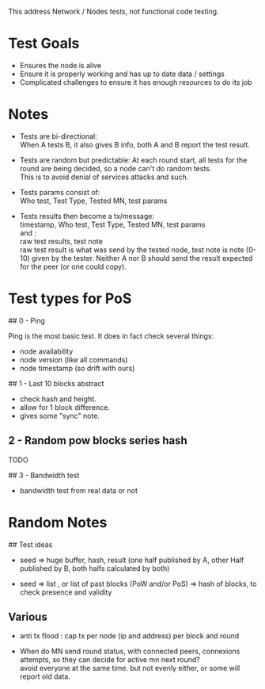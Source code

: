 This address Network / Nodes tests, not functional code testing.

# Test Goals

* Ensures the node is alive
* Ensure it is properly working and has up to date data / settings
* Complicated challenges to ensure it has enough resources to do its job

# Notes 

* Tests are bi-directional:  
  When A tests B, it also gives B info, both A and B report the test result.
  
* Tests are random but predictable:
  At each round start, all tests for the round are being decided, so a node can't do random tests.   
  This is to avoid denial of services attacks and such. 
  
* Tests params consist of:  
  Who test, Test Type, Tested MN, test params
  
* Tests results then become a tx/message:  
  timestamp, Who test, Test Type, Tested MN, test params  
  and :  
  raw test results, test note  
  raw test result is what was send by the tested node, test note is note (0-10) given by the tester.
  Neither A nor B should send the result expected for the peer (or one could copy). 


# Test types for PoS

## 0 - Ping

Ping is the most basic test. It does in fact check several things:
* node availability
* node version (like all commands)
* node timestamp (so drift with ours)


## 1 - Last 10 blocks abstract

* check hash and height.
* allow for 1 block difference.
* gives some "sync" note.

## 2 - Random pow blocks series hash

TODO

## 3 - Bandwidth test

* bandwidth test from real data or not

# Random Notes

## Test ideas

* seed => huge buffer, hash, result (one half published by A, other Half published by B, both halfs calculated by both)

* seed => list , or list of past blocks (PoW and/or PoS) => hash of blocks, to check presence and validity



## Various
 
* anti tx flood : cap tx per node (ip and address) per block and round

* When do MN send round status, with connected peers, connexions attempts, so they can decide for active mn next round?  
 avoid everyone at the same time. but not evenly either, or some will report old data.